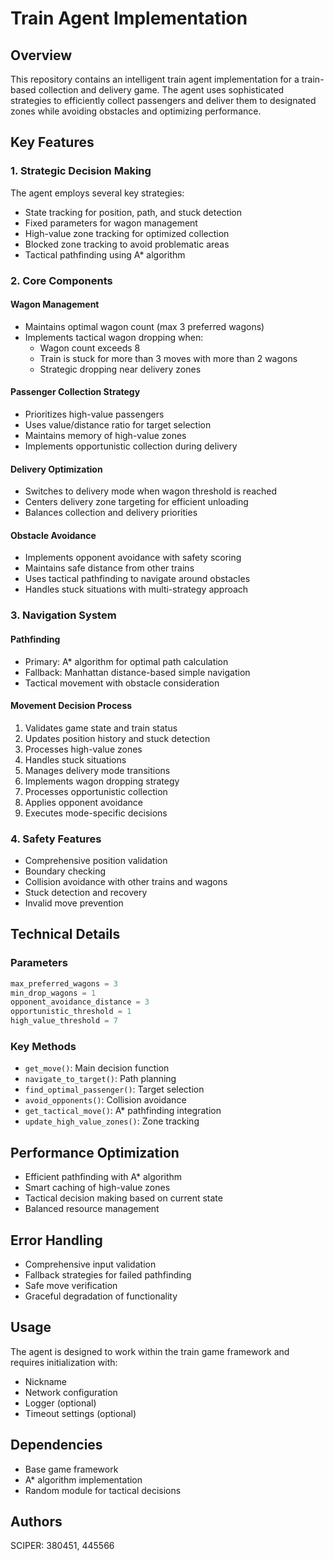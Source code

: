 # Train Agent Implementation

## Overview
This repository contains an intelligent train agent implementation for a train-based collection and delivery game. The agent uses sophisticated strategies to efficiently collect passengers and deliver them to designated zones while avoiding obstacles and optimizing performance.

## Key Features

### 1. Strategic Decision Making
The agent employs several key strategies:
- State tracking for position, path, and stuck detection
- Fixed parameters for wagon management
- High-value zone tracking for optimized collection
- Blocked zone tracking to avoid problematic areas
- Tactical pathfinding using A* algorithm

### 2. Core Components

#### Wagon Management
- Maintains optimal wagon count (max 3 preferred wagons)
- Implements tactical wagon dropping when:
  - Wagon count exceeds 8
  - Train is stuck for more than 3 moves with more than 2 wagons
  - Strategic dropping near delivery zones

#### Passenger Collection Strategy
- Prioritizes high-value passengers
- Uses value/distance ratio for target selection
- Maintains memory of high-value zones
- Implements opportunistic collection during delivery

#### Delivery Optimization
- Switches to delivery mode when wagon threshold is reached
- Centers delivery zone targeting for efficient unloading
- Balances collection and delivery priorities

#### Obstacle Avoidance
- Implements opponent avoidance with safety scoring
- Maintains safe distance from other trains
- Uses tactical pathfinding to navigate around obstacles
- Handles stuck situations with multi-strategy approach

### 3. Navigation System

#### Pathfinding
- Primary: A* algorithm for optimal path calculation
- Fallback: Manhattan distance-based simple navigation
- Tactical movement with obstacle consideration

#### Movement Decision Process
1. Validates game state and train status
2. Updates position history and stuck detection
3. Processes high-value zones
4. Handles stuck situations
5. Manages delivery mode transitions
6. Implements wagon dropping strategy
7. Processes opportunistic collection
8. Applies opponent avoidance
9. Executes mode-specific decisions

### 4. Safety Features
- Comprehensive position validation
- Boundary checking
- Collision avoidance with other trains and wagons
- Stuck detection and recovery
- Invalid move prevention

## Technical Details

### Parameters
```python
max_preferred_wagons = 3
min_drop_wagons = 1
opponent_avoidance_distance = 3
opportunistic_threshold = 1
high_value_threshold = 7
```

### Key Methods
- `get_move()`: Main decision function
- `navigate_to_target()`: Path planning
- `find_optimal_passenger()`: Target selection
- `avoid_opponents()`: Collision avoidance
- `get_tactical_move()`: A* pathfinding integration
- `update_high_value_zones()`: Zone tracking

## Performance Optimization
- Efficient pathfinding with A* algorithm
- Smart caching of high-value zones
- Tactical decision making based on current state
- Balanced resource management

## Error Handling
- Comprehensive input validation
- Fallback strategies for failed pathfinding
- Safe move verification
- Graceful degradation of functionality

## Usage
The agent is designed to work within the train game framework and requires initialization with:
- Nickname
- Network configuration
- Logger (optional)
- Timeout settings (optional)

## Dependencies
- Base game framework
- A* algorithm implementation
- Random module for tactical decisions

## Authors
SCIPER: 380451, 445566
